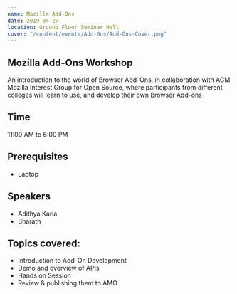 ```yaml
---
name: Mozilla Add-Ons
date: 2019-04-27
location: Ground Floor Seminar Hall
cover: "/content/events/Add-Ons/Add-Ons-Cover.png"
---
```


## Mozilla Add-Ons Workshop
An introduction to the world of Browser Add-Ons, in collaboration with ACM Mozilla Interest Group for Open Source, where participants from different colleges will learn to use, and develop their own Browser Add-ons

## Time
11:00 AM to 6:00 PM

## Prerequisites
* Laptop

## Speakers
- Adithya Karia
- Bharath

## Topics covered:
* Introduction to Add-On Development
* Demo and overview of APIs
* Hands on Session
* Review & publishing them to AMO

